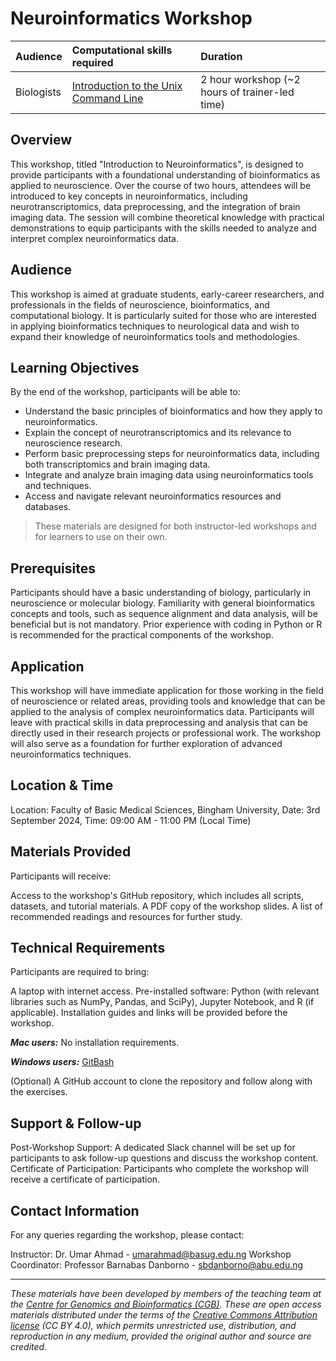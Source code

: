 # Neuroinformatics Workshop

| Audience | Computational skills required | Duration |
:----------|:---------------|:----------|
| Biologists | [Introduction to the Unix Command Line](https://cambiotraining.github.io/unix-shell/) | 2 hour workshop (~2 hours of trainer-led time)|

## Overview
This workshop, titled "Introduction to Neuroinformatics", is designed to provide participants with a foundational understanding of bioinformatics as applied to neuroscience. Over the course of two hours, attendees will be introduced to key concepts in neuroinformatics, including neurotranscriptomics, data preprocessing, and the integration of brain imaging data. The session will combine theoretical knowledge with practical demonstrations to equip participants with the skills needed to analyze and interpret complex neuroinformatics data.

## Audience
This workshop is aimed at graduate students, early-career researchers, and professionals in the fields of neuroscience, bioinformatics, and computational biology. It is particularly suited for those who are interested in applying bioinformatics techniques to neurological data and wish to expand their knowledge of neuroinformatics tools and methodologies.

## Learning Objectives
By the end of the workshop, participants will be able to:

- Understand the basic principles of bioinformatics and how they apply to neuroinformatics.
- Explain the concept of neurotranscriptomics and its relevance to neuroscience research.
- Perform basic preprocessing steps for neuroinformatics data, including both transcriptomics and brain imaging data.
- Integrate and analyze brain imaging data using neuroinformatics tools and techniques.
- Access and navigate relevant neuroinformatics resources and databases.

> These materials are designed for both instructor-led workshops and for learners to use on their own.

## Prerequisites
Participants should have a basic understanding of biology, particularly in neuroscience or molecular biology. Familiarity with general bioinformatics concepts and tools, such as sequence alignment and data analysis, will be beneficial but is not mandatory. Prior experience with coding in Python or R is recommended for the practical components of the workshop.

## Application
This workshop will have immediate application for those working in the field of neuroscience or related areas, providing tools and knowledge that can be applied to the analysis of complex neuroinformatics data. Participants will leave with practical skills in data preprocessing and analysis that can be directly used in their research projects or professional work. The workshop will also serve as a foundation for further exploration of advanced neuroinformatics techniques.

## Location & Time
Location: Faculty of Basic Medical Sciences, Bingham University,  Date: 3rd September 2024, Time: 09:00 AM - 11:00 PM (Local Time)

## Materials Provided
Participants will receive:

Access to the workshop's GitHub repository, which includes all scripts, datasets, and tutorial materials.
A PDF copy of the workshop slides.
A list of recommended readings and resources for further study.

## Technical Requirements
Participants are required to bring:

A laptop with internet access.
Pre-installed software: Python (with relevant libraries such as NumPy, Pandas, and SciPy), Jupyter Notebook, and R (if applicable). Installation guides and links will be provided before the workshop.

***Mac users:***
No installation requirements.

***Windows users:***
[GitBash](https://git-scm.com/download/win)

(Optional) A GitHub account to clone the repository and follow along with the exercises.

## Support & Follow-up
Post-Workshop Support: A dedicated Slack channel will be set up for participants to ask follow-up questions and discuss the workshop content.
Certificate of Participation: Participants who complete the workshop will receive a certificate of participation.

## Contact Information
For any queries regarding the workshop, please contact:

Instructor: Dr. Umar Ahmad - umarahmad@basug.edu.ng 
Workshop Coordinator: Professor Barnabas Danborno - sbdanborno@abu.edu.ng

***
*These materials have been developed by members of the teaching team at the [Centre for Genomics and Bioinformatics (CGB)](https://www.bioseqc.com). These are open access materials distributed under the terms of the [Creative Commons Attribution license](https://creativecommons.org/licenses/by/4.0/) (CC BY 4.0), which permits unrestricted use, distribution, and reproduction in any medium, provided the original author and source are credited.*
